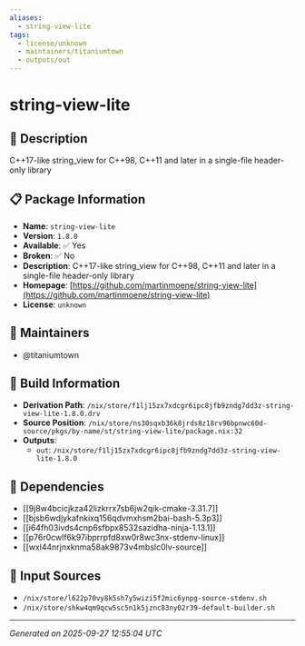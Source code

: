 ```yaml
---
aliases:
  - string-view-lite
tags:
  - license/unknown
  - maintainers/titaniumtown
  - outputs/out
---
```


# string-view-lite

## 📝 Description

C++17-like string_view for C++98, C++11 and later in a single-file header-only library

## 📋 Package Information

- **Name**: `string-view-lite`
- **Version**: `1.8.0`
- **Available**: ✅ Yes
- **Broken**: ✅ No
- **Description**: C++17-like string_view for C++98, C++11 and later in a single-file header-only library
- **Homepage**: [https://github.com/martinmoene/string-view-lite](https://github.com/martinmoene/string-view-lite)
- **License**: `unknown`
## 👥 Maintainers

- @titaniumtown


## 🔧 Build Information

- **Derivation Path**: `/nix/store/f1lj15zx7xdcgr6ipc8jfb9zndg7dd3z-string-view-lite-1.8.0.drv`
- **Source Position**: `/nix/store/ns30sqxb36k8jrds8z18rv96bpnwc60d-source/pkgs/by-name/st/string-view-lite/package.nix:32`
- **Outputs**:
  - `out`:  `/nix/store/f1lj15zx7xdcgr6ipc8jfb9zndg7dd3z-string-view-lite-1.8.0`

## 🔗 Dependencies

- [[9j8w4bcicjkza42lizkrrx7sb6jw2qik-cmake-3.31.7]]
- [[bjsb6wdjykafnkixq156qdvmxhsm2bai-bash-5.3p3]]
- [[i64fh03ivds4cnp6sfbpx8532sazidha-ninja-1.13.1]]
- [[p76r0cwlf6k97ibprrpfd8xw0r8wc3nx-stdenv-linux]]
- [[wxl44nrjnxknma58ak9873v4mbslc0lv-source]]

## 📁 Input Sources

- `/nix/store/l622p70vy8k5sh7y5wizi5f2mic6ynpg-source-stdenv.sh`
- `/nix/store/shkw4qm9qcw5sc5n1k5jznc83ny02r39-default-builder.sh`

---
*Generated on 2025-09-27 12:55:04 UTC*
